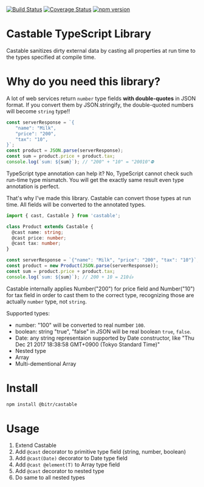[![Build Status](https://travis-ci.org/bitrinjani/castable.svg?branch=master)](https://travis-ci.org/bitrinjani/castable) [![Coverage Status](https://coveralls.io/repos/github/bitrinjani/castable/badge.svg?branch=master&i=2)](https://coveralls.io/github/bitrinjani/castable?branch=master) [![npm version](https://badge.fury.io/js/%40bitr%2Fcastable.svg)](https://badge.fury.io/js/%40bitr%2Fcastable)

# Castable TypeScript Library
Castable sanitizes dirty external data by casting all properties at run time to the types specified at compile time.

# Why do you need this library?
A lot of web services return `number` type fields **with double-quotes** in JSON format. If you convert them by JSON.stringify, the double-quoted numbers will become `string` type!!

```JavaScript
const serverResponse = `{
　　"name": "Milk", 
　　"price": "200", 
　　"tax": "10", 
}`;
const product = JSON.parse(serverResponse);
const sum = product.price + product.tax;
console.log(`sum: ${sum}`); // "200" + "10" = "20010"⛔️
```

TypeScript type annotation can help it? No, TypeScript cannot check such run-time type mismatch. You will get the exactly same result even type annotation is perfect.

That's why I've made this library. Castable can convert those types at run time. All fields will be converted to the annotated types.

```TypeScript
import { cast, Castable } from 'castable';

class Product extends Castable { 
  @cast name: string;
  @cast price: number;
  @cast tax: number;
}

const serverResponse = `{"name": "Milk", "price": "200", "tax": "10"}`;
const product = new Product(JSON.parse(serverResponse));
const sum = product.price + product.tax;
console.log(`sum: ${sum}`); // 200 + 10 = 210👍
```

Castable internally applies Number("200") for price field and Number("10") for tax field in order to cast them to the correct type, recognizing those are actually `number` type, not `string`.

Supported types:
- number: "100" will be converted to real number `100`.
- boolean: string "true", "false" in JSON will be real boolean `true`, `false`.
- Date: any string representaion supported by Date constructor, like "Thu Dec 21 2017 18:38:58 GMT+0900 (Tokyo Standard Time)"
- Nested type
- Array<T>
- Multi-dementional Array<T> 

# Install

```bash
npm install @bitr/castable
```

# Usage
1. Extend Castable
2. Add `@cast` decorator to primitive type field (string, number, boolean)
3. Add `@cast(Date)` decorator to Date type field
4. Add `@cast @element(T)` to Array<T> type field
4. Add `@cast` decorator to nested type
5. Do same to all nested types


